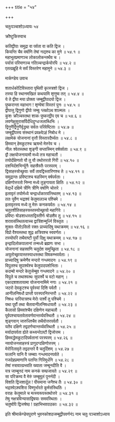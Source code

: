 +++
title = "५४"

+++

चतुःपञ्चाशोऽध्यायः ५४  

क्रौष्टुकिरुवाच  

कतिद्वीपाः समुद्रा वा पर्वता वा कति द्विज  ।  
कियन्ति चैव वर्षाणि तेषां नद्यश्च का मुने  ॥ ५४.१ ॥  
महाभूतप्रमाणञ्च लोकालोकन्तथैव च  ।  
पर्यासं परिमाणञ्च गतिञ्चन्द्रार्कयोरपि  ॥ ५४.२ ॥  
एतत्प्रब्रूहि मे सर्वं विस्तरेण महामुने  ॥ ५४.३ ॥  

मार्कण्डेय उवाच  

शतार्धकोटिविस्तारा पृथिवी कृत्स्त्रशो द्विज  ।  
तस्या हि स्थानमखिलं कथयामि शृणुष्व तत् ॥ ५४.४ ॥  
ये ते द्वीपा मया प्रोक्ता जम्बुद्वीपादयो द्विज  ।  
पुष्करान्ता महाभाग ! शृण्वेषां विस्तरं पुनः  ॥ ५४.५ ॥  
द्वीपात्तु द्विगुणो द्वीपो जम्बुः प्लक्षोऽथ शाल्मलः  ।  
कुशः क्रौञ्चस्तथा शाकः पुष्करद्वीप एव च  ॥ ५४.६ ॥  
लवणेक्षुसुरासर्पिर्दधिदुग्धःजलाब्धिभिः  ।  
द्विगुणैर्द्विगुणैर्वृद्ध्या सर्वतः परिवेष्टिताः  ॥ ५४.७ ॥  
जम्बुद्वीपस्य संस्थानं प्रवक्ष्येऽहं निबोध मे  ।  
लक्षमेकं योजनानां वृत्तौ विस्तारदैर्घ्यतः  ॥ ५४.८ ॥  
हिमवान् हेमकूटश्च ऋषभो मेरुरेव च  ।  
नीलः श्वेतस्तथा शृङ्गी सप्तास्मिन् वर्षपर्वताः  ॥ ५४.९ ॥  
द्वौ लक्षयोजनायामौ मध्ये तत्र महाचलौ  ।  
तयोर्दक्षिणतो यौ तु यौ तथोत्तरतो गिरी  ॥ ५४.१० ॥  
दशभिर्दशभिर्न्यूनैः सहस्रैस्तैः परस्परम्  ।  
द्विसाहस्त्रोच्छ्रयाः सर्वे तावद्विस्तारिणश्च ते  ॥ ५४.११ ॥  
समुद्रान्तः प्रविष्टाश्च षडस्मिन् वर्षपर्वताः  ।  
दक्षिणोत्तरतो निम्ना मध्ये तुङ्गायता क्षितिः  ॥ ५४.१२ ॥  
वेद्यर्धे दक्षिमे त्रीणि त्रीणि वर्षाणि चोत्तरे  ।  
इलावृतं तयोर्मध्ये चन्द्रार्धाकारवत्स्थितम्  ॥ ५४.१३ ॥  
ततः पूर्वेण भद्राश्वं केतुमालञ्च पश्चिमे  ।  
इलावृतस्य मध्ये तु मेरुः कनकपर्वतः  ॥ ५४.१४ ॥  
चतुरशीतिसाहस्त्रस्तस्योच्छ्रायो महागिरेः  ।  
प्रविष्टः षोडशाधस्ताद्विस्तीर्णः षोडशैव तु  ॥ ५४.१५ ॥  
शरावसंस्थितत्वाच्च द्वात्रिंशन्मूर्ध्नि विस्तृतः  ।  
शुक्लः पीतोऽसितो रक्तः प्राच्यादिषु यथाक्रमम्  ॥ ५४.१६ ॥  
विप्रो वैश्यस्तथा शूद्रः क्षत्रियश्च स्ववर्णतः  ।  
तस्योपरि तथैवाष्टौ पुर्यो दिक्षु यथाक्रमम्  ॥ ५४.१७ ॥  
इन्द्रादिलोकपालानां तन्मध्ये ब्रह्मणः सभा  ।  
योजनानां सहस्राणि चतुर्दश समुच्छ्रिता  ॥ ५४.१८ ॥  
अयुतोच्छ्रायास्तस्याधस्तथा विषकम्भवर्वताः  ।  
प्राच्यादिषु क्रमेणैव मन्दरो गन्धमादनः  ॥ ५४.१९ ॥  
विपुलश्च सुपार्श्वश्च केतुपादपशोभिताः  ।  
कदम्बो मन्दरे केतुर्जम्बुव गन्धमादने  ॥ ५४.२० ॥  
विपुले च तथाश्वत्थः सुपार्श्वे च वटो महान्  ।  
एकादशशतायामा योजनानामिमे नगाः  ॥ ५४.२१ ॥  
जठरो देवकूटश्च पूर्वस्यां दिशि पर्वतौ  ।  
आनीलनिषधौ प्राप्तौ परस्परनिरन्तरौ  ॥ ५४.२२ ॥  
निषधः पारियात्रश्च मेरोः पार्श्वे तु पश्चिमे  ।  
यथा पूर्वौ तथा चैतावानीलनिषधायतौ  ॥ ५४.२३ ॥  
कैलासो हिमवांश्चैव दक्षिणेन महाचलौ  ।  
पूर्वपश्चायतावेतावर्णवान्तर्व्यवस्थितौ  ॥ ५४.२४ ॥  
शृङ्गवान् जारुधिश्चैव तथैवोत्तरपर्वतौ  ।  
यतैव दक्षिणे तद्वदर्णप्वान्तर्व्यवस्थितौ  ॥ ५४.२५ ॥  
मर्यादापर्वता ह्येते कथ्यन्तेऽष्टौ द्विजोत्तम  ।  
हिमवद्धेमकूटादिपर्वतानां परस्परम्  ॥ ५४.२६ ॥  
नवयोजनसाहस्त्रं प्रागुदग्दक्षिणोत्तरम्  ।  
मेरोरिलावृते तद्वदन्तरे वै चतुर्दिशम्  ॥ ५४.२७ ॥  
फलानि यानि वै जम्ब्वाः गन्धमादनपर्वते  ।  
गजदेहप्रमाणानि पतन्ति गिरिमूर्धनि  ॥ ५४.२८ ॥  
तेषां स्त्रावात्प्रभवति ख्याता जम्बूनदीति वै  ।  
यत्र जाम्बूनदं नाम कनकं सम्प्रजायते  ॥ ५४.२९ ॥  
सा परिक्रम्य वै मेरुं जम्बूमूलं पुनर्नदी  ।  
विशति द्विजशार्दूल ! पीयमाना जनैश्च तैः  ॥ ५४.३० ॥  
भद्राश्वेऽश्वशिरा विष्णुर्भारते कूर्मसंस्थितिः  ।  
वराहः केतुमाले च मत्स्यरूपस्तथोत्तरे  ॥ ५४.३१ ॥  
तेषु नक्षत्रविन्यासाद्विषयाः समवस्थिताः  ।  
चतुर्ष्वपि द्विजश्रेष्ठ ! ग्रहाभिभवपाठकाः  ॥ ५४.३२ ॥  

इति श्रीमार्कण्डेयपुराणे भुवनकोशठजम्बूद्वीपवर्णनंऽ नाम चतुः पञ्चाशोऽध्याय  
